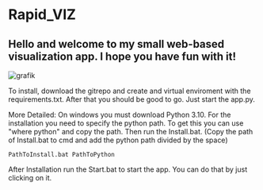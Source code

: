 # Rapid_VIZ

## Hello and welcome to my small web-based visualization app. I hope you have fun with it!


![grafik](https://user-images.githubusercontent.com/82336622/223261701-f88be6eb-e706-40fc-918a-58f114546aa6.png)



To install, download the gitrepo and create and virtual enviroment with the requirements.txt. After that you should be good to go. Just start the app.py.

More Detailed:
On windows you must download Python 3.10. For the installation you need to specify the python path. To get this you can use "where python" and copy the path.
Then run the Install.bat. (Copy the path of Install.bat to cmd and add the python path divided by the space)
```
PathToInstall.bat PathToPython
```
After Installation run the Start.bat to start the app. You can do that by just clicking on it.

